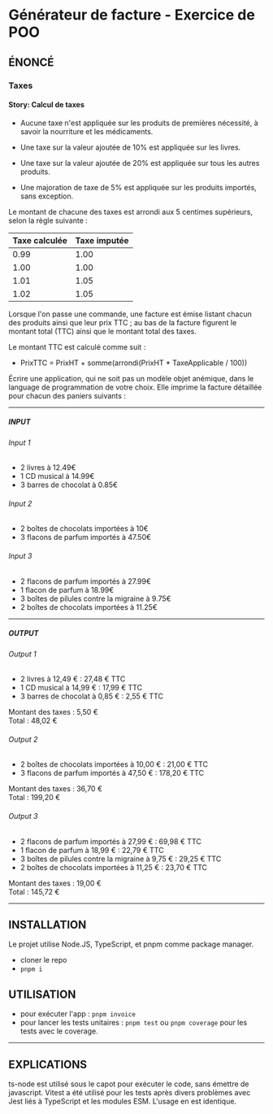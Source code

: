 # Générateur de facture - Exercice de POO

## ÉNONCÉ

### Taxes

#### Story: Calcul de taxes

- Aucune taxe n'est appliquée sur les produits de premières nécessité, à savoir la nourriture et les médicaments.
- Une taxe sur la valeur ajoutée de 10% est appliquée sur les livres.
- Une taxe sur la valeur ajoutée de 20% est appliquée sur tous les autres produits.

- Une majoration de taxe de 5% est appliquée sur les produits importés, sans exception.

Le montant de chacune des taxes est arrondi aux 5 centimes supérieurs, selon la règle suivante :

| Taxe calculée | Taxe imputée |
| ------------- | ------------ |
| 0.99          | 1.00         |
| 1.00          | 1.00         |
| 1.01          | 1.05         |
| 1.02          | 1.05         |

Lorsque l'on passe une commande, une facture est émise listant chacun des produits ainsi que leur
prix TTC ; au bas de la facture figurent le montant total (TTC) ainsi que le montant total des taxes.

Le montant TTC est calculé comme suit :

- PrixTTC = PrixHT + somme(arrondi(PrixHT \* TaxeApplicable / 100))

Écrire une application, qui ne soit pas un modèle objet anémique, dans le language de programmation de votre choix. Elle imprime la facture détaillée pour chacun des paniers suivants :

---

##### INPUT

###### Input 1

- 2 livres à 12.49€
- 1 CD musical à 14.99€
- 3 barres de chocolat à 0.85€

###### Input 2

- 2 boîtes de chocolats importées à 10€
- 3 flacons de parfum importés à 47.50€

###### Input 3

- 2 flacons de parfum importés à 27.99€
- 1 flacon de parfum à 18.99€
- 3 boîtes de pilules contre la migraine à 9.75€
- 2 boîtes de chocolats importées à 11.25€

---

##### OUTPUT

###### Output 1

- 2 livres à 12,49 € : 27,48 € TTC
- 1 CD musical à 14,99 € : 17,99 € TTC
- 3 barres de chocolat à 0,85 € : 2,55 € TTC

Montant des taxes : 5,50 €\
Total : 48,02 €

###### Output 2

- 2 boîtes de chocolats importées à 10,00 € : 21,00 € TTC
- 3 flacons de parfum importés à 47,50 € : 178,20 € TTC

Montant des taxes : 36,70 €\
Total : 199,20 €

###### Output 3

- 2 flacons de parfum importés à 27,99 € : 69,98 € TTC
- 1 flacon de parfum à 18,99 € : 22,79 € TTC
- 3 boîtes de pilules contre la migraine à 9,75 € : 29,25 € TTC
- 2 boîtes de chocolats importées à 11,25 € : 23,70 € TTC

Montant des taxes : 19,00 €\
Total : 145,72 €

---

## INSTALLATION

Le projet utilise Node.JS, TypeScript, et pnpm comme package manager.

- cloner le repo
- `pnpm i`

## UTILISATION

- pour exécuter l'app : `pnpm invoice`
- pour lancer les tests unitaires : `pnpm test` ou `pnpm coverage` pour les tests avec le coverage.

---

## EXPLICATIONS

ts-node est utilisé sous le capot pour exécuter le code, sans émettre de javascript.
Vitest a été utilisé pour les tests après divers problèmes avec Jest liés à TypeScript et les modules ESM.
L'usage en est identique.
